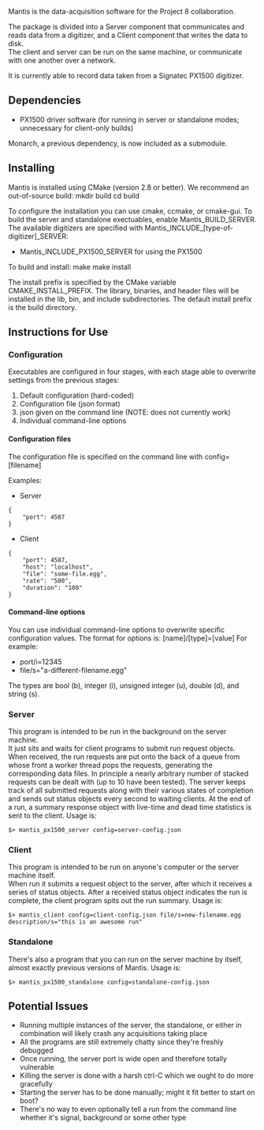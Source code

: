 Mantis is the data-acquisition software for the Project 8 collaboration.

The package is divided into a Server component that communicates and reads data 
from a digitizer, and a Client component that writes the data to disk.  
The client and server can be run on the same machine, or communicate with one 
another over a network.

It is currently able to record data taken from a Signatec PX1500 digitizer.

Dependencies
------------
- PX1500 driver software (for running in server or standalone modes; unnecessary 
for client-only builds)

Monarch, a previous dependency, is now included as a submodule.

Installing
----------
Mantis is installed using CMake (version 2.8 or better).
We recommend an out-of-source build:
    mkdir build
    cd build
    
To configure the installation you can use cmake, ccmake, or cmake-gui.
To build the server and standalone exectuables, enable Mantis_BUILD_SERVER.
The available digitizers are specified with Mantis_INCLUDE_[type-of-digitizer]_SERVER:
- Mantis_INCLUDE_PX1500_SERVER for using the PX1500

To build and install:
    make
    make install
    
The install prefix is specified by the CMake variable CMAKE_INSTALL_PREFIX.
The library, binaries, and header files will be installed in the 
lib, bin, and include subdirectories. The default install prefix is the
build directory.

Instructions for Use
--------------------
### Configuration
Executables are configured in four stages, with each stage able to overwrite 
settings from the previous stages:
1. Default configuration (hard-coded)
2. Configuration file (json format)
3. json given on the command line (NOTE: does not currently work)
4. Individual command-line options

#### Configuration files
The configuration file is specified on the command line with config=[filename]

Examples:
- Server
```
{
    "port": 4587
}
```

- Client
```
{
    "port": 4587,
    "host": "localhost",
    "file": "some-file.egg",
    "rate": "500",
    "duration": "100"
}
``` 
#### Command-line options
You can use individual command-line options to overwrite specific configuration
values.  The format for options is: [name]/[type]=[value]
For example:
- port/i=12345
- file/s="a-different-filename.egg"

The types are bool (b), integer (i), unsigned integer (u), double (d), and string (s).

### Server
This program is intended to be run in the background on the server machine.  
It just sits and waits for client programs to submit run request objects.  
When received, the run requests are put onto the back of a queue from whose 
front a worker thread pops the requests, generating the corresponding data files. 
In principle a nearly arbitrary number of stacked requests can be dealt with 
(up to 10 have been tested).  The server keeps track of all submitted requests 
along with their various states of completion and sends out status objects 
every second to waiting clients.  At the end of a run, a summary response 
object with live-time and dead time statistics is sent to the client.
Usage is:

```
$> mantis_px1500_server config=server-config.json
```

### Client
This program is intended to be run on anyone's computer or the server machine itself.  
When run it submits a request object to the server, after which it receives a series 
of status objects.  After a received status object indicates the run is complete, 
the client program spits out the run summary. Usage is:

```
$> mantis_client config=client-config.json file/s=new-filename.egg description/s="this is an awesome run"
```

### Standalone
There's also a program that you can run on the server machine by itself, almost exactly 
previous versions of Mantis.  Usage is:

```
$> mantis_px1500_standalone config=standalone-config.json
```

Potential Issues
----------------
* Running multiple instances of the server, the standalone, or either in combination will likely crash any acquisitions taking place
* All the programs are still extremely chatty since they're freshly debugged
* Once running, the server port is wide open and therefore totally vulnerable
* Killing the server is done with a harsh ctrl-C which we ought to do more gracefully
* Starting the server has to be done manually; might it fit better to start on boot?
* There's no way to even optionally tell a run from the command line whether it's signal, background or some other type
